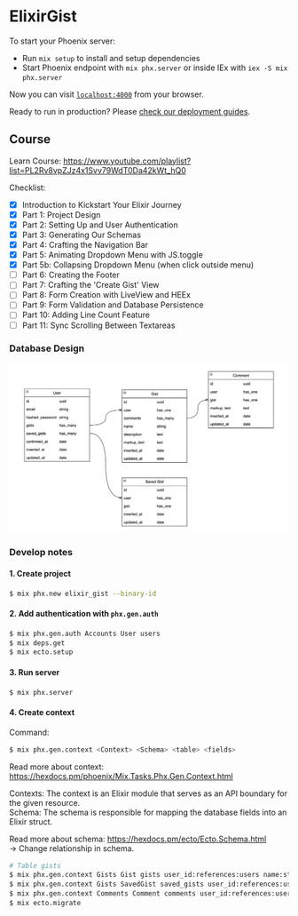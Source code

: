 # ElixirGist

To start your Phoenix server:

  * Run `mix setup` to install and setup dependencies
  * Start Phoenix endpoint with `mix phx.server` or inside IEx with `iex -S mix phx.server`

Now you can visit [`localhost:4000`](http://localhost:4000) from your browser.

Ready to run in production? Please [check our deployment guides](https://hexdocs.pm/phoenix/deployment.html).

Course
---

Learn Course: https://www.youtube.com/playlist?list=PL2Rv8vpZJz4x1Svv79WdT0Da42kWt_hQ0

Checklist:
- [x] Introduction to Kickstart Your Elixir Journey
- [x] Part 1: Project Design
- [x] Part 2: Setting Up and User Authentication
- [x] Part 3: Generating Our Schemas
- [x] Part 4: Crafting the Navigation Bar
- [x] Part 5: Animating Dropdown Menu with JS.toggle
- [x] Part 5b: Collapsing Dropdown Menu (when click outside menu)
- [ ] Part 6: Creating the Footer
- [ ] Part 7: Crafting the 'Create Gist' View
- [ ] Part 8: Form Creation with LiveView and HEEx
- [ ] Part 9: Form Validation and Database Persistence
- [ ] Part 10: Adding Line Count Feature
- [ ] Part 11: Sync Scrolling Between Textareas

### Database Design

![Database Design](/readme_images/database.png)

### Develop notes

#### 1. Create project

```bash
$ mix phx.new elixir_gist --binary-id
```

#### 2. Add authentication with `phx.gen.auth`

```bash
$ mix phx.gen.auth Accounts User users
$ mix deps.get
$ mix ecto.setup
```

#### 3. Run server

```bash
$ mix phx.server
```

#### 4. Create context

Command: 

```bash
$ mix phx.gen.context <Context> <Schema> <table> <fields>
```

Read more about context: https://hexdocs.pm/phoenix/Mix.Tasks.Phx.Gen.Context.html

Contexts: The context is an Elixir module that serves as an API boundary for the given resource. <br>
Schema: The schema is responsible for mapping the database fields into an Elixir struct.

Read more about schema: https://hexdocs.pm/ecto/Ecto.Schema.html <br>
-> Change relationship in schema. 

```bash
# Table gists
$ mix phx.gen.context Gists Gist gists user_id:references:users name:string description:text markup_text:text
$ mix phx.gen.context Gists SavedGist saved_gists user_id:references:users gist_id:references:gists
$ mix phx.gen.context Comments Comment comments user_id:references:users gist_id:references:gists markup_text:text
$ mix ecto.migrate
```





